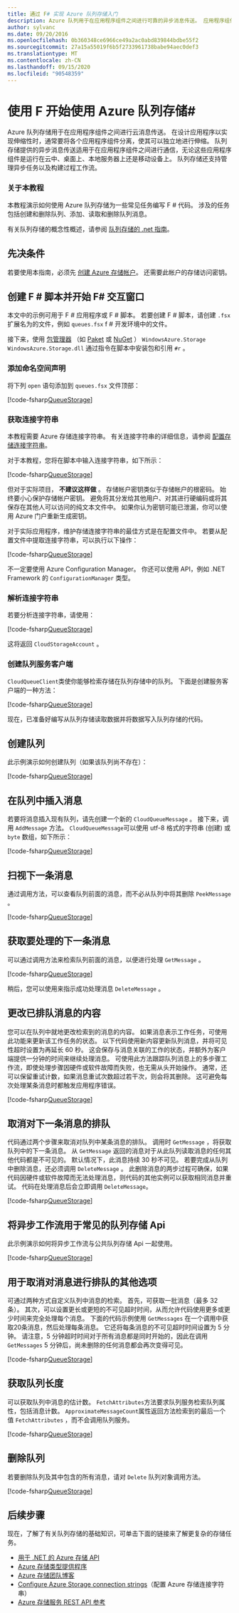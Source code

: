 ```yaml
---
title: 通过 F# 实现 Azure 队列存储入门
description: Azure 队列用于在应用程序组件之间进行可靠的异步消息传送。 应用程序组件可以利用云消息传送进行独立缩放。
author: sylvanc
ms.date: 09/20/2016
ms.openlocfilehash: 0b360348ce6966ce49a2ac0abd839844bdbe55f2
ms.sourcegitcommit: 27a15a55019f6b5f2733961738babe94aec0def3
ms.translationtype: MT
ms.contentlocale: zh-CN
ms.lasthandoff: 09/15/2020
ms.locfileid: "90548359"
---
```

# <a name="get-started-with-azure-queue-storage-using-f"></a>使用 F 开始使用 Azure 队列存储\#

Azure 队列存储用于在应用程序组件之间进行云消息传送。 在设计应用程序以实现伸缩性时，通常要将各个应用程序组件分离，使其可以独立地进行伸缩。 队列存储提供的异步消息传送适用于在应用程序组件之间进行通信，无论这些应用程序组件是运行在云中、桌面上、本地服务器上还是移动设备上。 队列存储还支持管理异步任务以及构建过程工作流。

### <a name="about-this-tutorial"></a>关于本教程

本教程演示如何使用 Azure 队列存储为一些常见任务编写 F # 代码。 涉及的任务包括创建和删除队列、添加、读取和删除队列消息。

有关队列存储的概念性概述，请参阅 [队列存储的 .net 指南](/azure/storage/storage-dotnet-how-to-use-queues)。

## <a name="prerequisites"></a>先决条件

若要使用本指南，必须先 [创建 Azure 存储帐户](/azure/storage/storage-create-storage-account)。
还需要此帐户的存储访问密钥。

## <a name="create-an-f-script-and-start-f-interactive"></a>创建 F # 脚本并开始 F# 交互窗口

本文中的示例可用于 F # 应用程序或 F # 脚本。 若要创建 F # 脚本，请创建 `.fsx` 扩展名为的文件，例如 `queues.fsx` f # 开发环境中的文件。

接下来，使用 [包管理器](package-management.md) （如 [Paket](https://fsprojects.github.io/Paket/) 或 [NuGet](https://www.nuget.org/) ） `WindowsAzure.Storage` `WindowsAzure.Storage.dll` 通过指令在脚本中安装包和引用 `#r` 。

### <a name="add-namespace-declarations"></a>添加命名空间声明

将下列 `open` 语句添加到 `queues.fsx` 文件顶部：

[!code-fsharp[QueueStorage](~/samples/snippets/fsharp/azure/queue-storage.fsx#L1-L3)]

### <a name="get-your-connection-string"></a>获取连接字符串

本教程需要 Azure 存储连接字符串。 有关连接字符串的详细信息，请参阅 [配置存储连接字符串](/azure/storage/storage-configure-connection-string)。

对于本教程，您将在脚本中输入连接字符串，如下所示：

[!code-fsharp[QueueStorage](~/samples/snippets/fsharp/azure/queue-storage.fsx#L9-L9)]

但对于实际项目， **不建议这样做** 。 存储帐户密钥类似于存储帐户的根密码。 始终要小心保护存储帐户密钥。 避免将其分发给其他用户、对其进行硬编码或将其保存在其他人可以访问的纯文本文件中。 如果你认为密钥可能已泄漏，你可以使用 Azure 门户重新生成密钥。

对于实际应用程序，维护存储连接字符串的最佳方式是在配置文件中。 若要从配置文件中提取连接字符串，可以执行以下操作：

[!code-fsharp[QueueStorage](~/samples/snippets/fsharp/azure/queue-storage.fsx#L11-L13)]

不一定要使用 Azure Configuration Manager。 你还可以使用 API，例如 .NET Framework 的 `ConfigurationManager` 类型。

### <a name="parse-the-connection-string"></a>解析连接字符串

若要分析连接字符串，请使用：

[!code-fsharp[QueueStorage](~/samples/snippets/fsharp/azure/queue-storage.fsx#L19-L20)]

这将返回 `CloudStorageAccount` 。

### <a name="create-the-queue-service-client"></a>创建队列服务客户端

`CloudQueueClient`类使你能够检索存储在队列存储中的队列。 下面是创建服务客户端的一种方法：

[!code-fsharp[QueueStorage](~/samples/snippets/fsharp/azure/queue-storage.fsx#L26-L26)]

现在，已准备好编写从队列存储读取数据并将数据写入队列存储的代码。

## <a name="create-a-queue"></a>创建队列

此示例演示如何创建队列（如果该队列尚不存在）：

[!code-fsharp[QueueStorage](~/samples/snippets/fsharp/azure/queue-storage.fsx#L32-L36)]

## <a name="insert-a-message-into-a-queue"></a>在队列中插入消息

若要将消息插入现有队列，请先创建一个新的 `CloudQueueMessage` 。 接下来，调用 `AddMessage` 方法。 `CloudQueueMessage`可以使用 utf-8 格式的字符串 (创建) 或 `byte` 数组，如下所示：

[!code-fsharp[QueueStorage](~/samples/snippets/fsharp/azure/queue-storage.fsx#L42-L44)]

## <a name="peek-at-the-next-message"></a>扫视下一条消息

通过调用方法，可以查看队列前面的消息，而不必从队列中将其删除 `PeekMessage` 。

[!code-fsharp[QueueStorage](~/samples/snippets/fsharp/azure/queue-storage.fsx#L50-L52)]

## <a name="get-the-next-message-for-processing"></a>获取要处理的下一条消息

可以通过调用方法来检索队列前面的消息，以便进行处理 `GetMessage` 。

[!code-fsharp[QueueStorage](~/samples/snippets/fsharp/azure/queue-storage.fsx#L58-L59)]

稍后，您可以使用来指示成功处理消息 `DeleteMessage` 。

## <a name="change-the-contents-of-a-queued-message"></a>更改已排队消息的内容

您可以在队列中就地更改检索到的消息的内容。 如果消息表示工作任务，可使用此功能来更新该工作任务的状态。 以下代码使用新内容更新队列消息，并将可见性超时设置为再延长 60 秒。 这会保存与消息关联的工作的状态，并额外为客户端提供一分钟的时间来继续处理消息。 可使用此方法跟踪队列消息上的多步骤工作流，即使处理步骤因硬件或软件故障而失败，也无需从头开始操作。 通常，还可以保留重试计数，如果消息重试次数超过若干次，则会将其删除。 这可避免每次处理某条消息时都触发应用程序错误。

[!code-fsharp[QueueStorage](~/samples/snippets/fsharp/azure/queue-storage.fsx#L65-L69)]

## <a name="de-queue-the-next-message"></a>取消对下一条消息的排队

代码通过两个步骤来取消对队列中某条消息的排队。 调用时 `GetMessage` ，将获取队列中的下一条消息。 从 `GetMessage` 返回的消息对于从此队列读取消息的任何其他代码都是不可见的。 默认情况下，此消息持续 30 秒不可见。 若要完成从队列中删除消息，还必须调用 `DeleteMessage` 。 此删除消息的两步过程可确保，如果代码因硬件或软件故障而无法处理消息，则代码的其他实例可以获取相同消息并重试。 代码在处理消息后会立即调用 `DeleteMessage`。

[!code-fsharp[QueueStorage](~/samples/snippets/fsharp/azure/queue-storage.fsx#L75-L76)]

## <a name="use-async-workflows-with-common-queue-storage-apis"></a>将异步工作流用于常见的队列存储 Api

此示例演示如何将异步工作流与公共队列存储 Api 一起使用。

[!code-fsharp[QueueStorage](~/samples/snippets/fsharp/azure/queue-storage.fsx#L82-L91)]

## <a name="additional-options-for-de-queuing-messages"></a>用于取消对消息进行排队的其他选项

可通过两种方式自定义队列中消息的检索。
首先，可获取一批消息（最多 32 条）。 其次，可以设置更长或更短的不可见超时时间，从而允许代码使用更多或更少时间来完全处理每个消息。 下面的代码示例使用 `GetMessages` 在一个调用中获取20条消息，然后处理每条消息。 它还将每条消息的不可见超时时间设置为 5 分钟。 请注意，5 分钟超时时间对于所有消息都是同时开始的，因此在调用 `GetMessages` 5 分钟后，尚未删除的任何消息都会再次变得可见。

[!code-fsharp[QueueStorage](~/samples/snippets/fsharp/azure/queue-storage.fsx#L97-L99)]

## <a name="get-the-queue-length"></a>获取队列长度

可以获取队列中消息的估计数。 `FetchAttributes`方法要求队列服务检索队列属性，包括消息计数。 `ApproximateMessageCount`属性返回方法检索到的最后一个值 `FetchAttributes` ，而不会调用队列服务。

[!code-fsharp[QueueStorage](~/samples/snippets/fsharp/azure/queue-storage.fsx#L105-L106)]

## <a name="delete-a-queue"></a>删除队列

若要删除队列及其中包含的所有消息，请对 `Delete` 队列对象调用方法。

[!code-fsharp[QueueStorage](~/samples/snippets/fsharp/azure/queue-storage.fsx#L112-L113)]

## <a name="next-steps"></a>后续步骤

现在，了解了有关队列存储的基础知识，可单击下面的链接来了解更复杂的存储任务。

- [用于 .NET 的 Azure 存储 API](/dotnet/api/overview/azure/storage)
- [Azure 存储类型提供程序](https://github.com/fsprojects/AzureStorageTypeProvider)
- [Azure 存储团队博客](/archive/blogs/windowsazurestorage/)
- [Configure Azure Storage connection strings](/azure/storage/common/storage-configure-connection-string)（配置 Azure 存储连接字符串）
- [Azure 存储服务 REST API 参考](/rest/api/storageservices/Azure-Storage-Services-REST-API-Reference)
